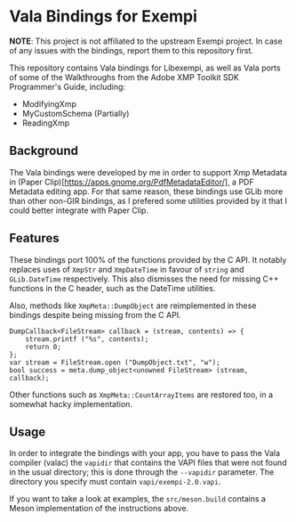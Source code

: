 # Vala Bindings for Exempi

**NOTE**: This project is not affiliated to the upstream Exempi project.
In case of any issues with the bindings, report them to this repository
first.

This repository contains Vala bindings for Libexempi, as well as Vala ports
of some of the Walkthroughs from the Adobe XMP Toolkit SDK Programmer's Guide,
including:

- ModifyingXmp
- MyCustomSchema (Partially)
- ReadingXmp

## Background

The Vala bindings were developed by me in order to support Xmp Metadata in
(Paper Clip)[https://apps.gnome.org/PdfMetadataEditor/], a PDF Metadata
editing app. For that same reason, these bindings use GLib more than other
non-GIR bindings, as I prefered some utilities provided by it that I could
better integrate with Paper Clip.

## Features

These bindings port 100% of the functions provided by the C API. It notably
replaces uses of `XmpStr` and `XmpDateTime` in favour of `string` and
`GLib.DateTime` respectively. This also dismisses the need for missing C++
functions in the C header, such as the DateTime utilities.

Also, methods like `XmpMeta::DumpObject` are reimplemented in these bindings
despite being missing from the C API.

```vala
DumpCallback<FileStream> callback = (stream, contents) => {
    stream.printf ("%s", contents);
    return 0;
};
var stream = FileStream.open ("DumpObject.txt", "w");
bool success = meta.dump_object<unowned FileStream> (stream, callback);
```

Other functions such as `XmpMeta::CountArrayItems` are restored too, in a 
somewhat hacky implementation.

## Usage

In order to integrate the bindings with your app, you have to pass the
Vala compiler (valac) the `vapidir` that contains the VAPI files that
were not found in the usual directory; this is done through the `--vapidir`
parameter. The directory you specify must contain `vapi/exempi-2.0.vapi`.

If you want to take a look at examples, the `src/meson.build` contains a Meson
implementation of the instructions above.
